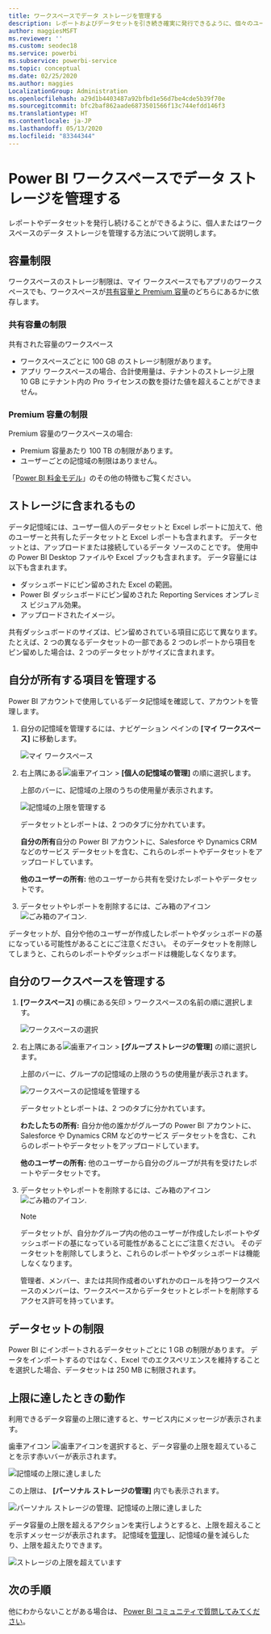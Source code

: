```yaml
---
title: ワークスペースでデータ ストレージを管理する
description: レポートおよびデータセットを引き続き確実に発行できるように、個々のユーザーまたはワークスペース内のデータ記憶域を管理する方法について説明します。
author: maggiesMSFT
ms.reviewer: ''
ms.custom: seodec18
ms.service: powerbi
ms.subservice: powerbi-service
ms.topic: conceptual
ms.date: 02/25/2020
ms.author: maggies
LocalizationGroup: Administration
ms.openlocfilehash: a29d1b4403487a92bfbd1e56d7be4cde5b39f70e
ms.sourcegitcommit: bfc2baf862aade6873501566f13c744efdd146f3
ms.translationtype: HT
ms.contentlocale: ja-JP
ms.lasthandoff: 05/13/2020
ms.locfileid: "83344344"
---
```

# <a name="manage-data-storage-in-power-bi-workspaces"></a>Power BI ワークスペースでデータ ストレージを管理する

レポートやデータセットを発行し続けることができるように、個人またはワークスペースのデータ ストレージを管理する方法について説明します。

## <a name="capacity-limits"></a>容量制限

ワークスペースのストレージ制限は、マイ ワークスペースでもアプリのワークスペースでも、ワークスペースが[共有容量と Premium 容量](../fundamentals/service-basic-concepts.md#capacities)のどちらにあるかに依存します。

### <a name="shared-capacity-limits"></a>共有容量の制限
共有された容量のワークスペース 

- ワークスペースごとに 100 GB のストレージ制限があります。
- アプリ ワークスペースの場合、合計使用量は、テナントのストレージ上限 10 GB にテナント内の Pro ライセンスの数を掛けた値を超えることができません。

### <a name="premium-capacity-limits"></a>Premium 容量の制限
Premium 容量のワークスペースの場合:
- Premium 容量あたり 100 TB の制限があります。
- ユーザーごとの記憶域の制限はありません。

「[Power BI 料金モデル](https://powerbi.microsoft.com/pricing)」のその他の特徴もご覧ください。

## <a name="whats-included-in-storage"></a>ストレージに含まれるもの

データ記憶域には、ユーザー個人のデータセットと Excel レポートに加えて、他のユーザーと共有したデータセットと Excel レポートも含まれます。 データセットとは、アップロードまたは接続しているデータ ソースのことです。 使用中の Power BI Desktop ファイルや Excel ブックも含まれます。 データ容量には以下も含まれます。

* ダッシュボードにピン留めされた Excel の範囲。
* Power BI ダッシュボードにピン留めされた Reporting Services オンプレミス ビジュアル効果。
* アップロードされたイメージ。

共有ダッシュボードのサイズは、ピン留めされている項目に応じて異なります。 たとえば、2 つの異なるデータセットの一部である 2 つのレポートから項目をピン留めした場合は、2 つのデータセットがサイズに含まれます。

<a name="manage"/>

## <a name="manage-items-you-own"></a>自分が所有する項目を管理する

Power BI アカウントで使用しているデータ記憶域を確認して、アカウントを管理します。

1. 自分の記憶域を管理するには、ナビゲーション ペインの **[マイ ワークスペース]** に移動します。
   
    ![マイ ワークスペース](media/service-admin-manage-your-data-storage-in-power-bi/pbi_myworkspace.png)

2. 右上隅にある![歯車アイコン](media/service-admin-manage-your-data-storage-in-power-bi/pbi_gearicon.png) \> **[個人の記憶域の管理]** の順に選択します。
   
    上部のバーに、記憶域の上限のうちの使用量が表示されます。
   
    ![記憶域の上限を管理する](media/service-admin-manage-your-data-storage-in-power-bi/pbi_persnlstorage.png)
   
    データセットとレポートは、2 つのタブに分かれています。
   
    **自分の所有**自分の Power BI アカウントに、Salesforce や Dynamics CRM などのサービス データセットを含む、これらのレポートやデータセットをアップロードしています。  

    **他のユーザーの所有:** 他のユーザーから共有を受けたレポートやデータセットです。
1. データセットやレポートを削除するには、ごみ箱のアイコン ![ごみ箱のアイコン](media/service-admin-manage-your-data-storage-in-power-bi/pbi_deleteicon.png).

データセットが、自分や他のユーザーが作成したレポートやダッシュボードの基になっている可能性があることにご注意ください。 そのデータセットを削除してしまうと、これらのレポートやダッシュボードは機能しなくなります。

## <a name="manage-your-workspace"></a>自分のワークスペースを管理する
1. **[ワークスペース]** の横にある矢印 \> ワークスペースの名前の順に選択します。
   
    ![ワークスペースの選択](media/service-admin-manage-your-data-storage-in-power-bi/pbi_groupworkspaces.png)
2. 右上隅にある![歯車アイコン](media/service-admin-manage-your-data-storage-in-power-bi/pbi_gearicon.png) \> **[グループ ストレージの管理]** の順に選択します。
   
    上部のバーに、グループの記憶域の上限のうちの使用量が表示されます。
   
    ![ワークスペースの記憶域を管理する](media/service-admin-manage-your-data-storage-in-power-bi/pbi_groupstorage.png)
   
    データセットとレポートは、2 つのタブに分かれています。
   
    **わたしたちの所有:** 自分か他の誰かがグループの Power BI アカウントに、Salesforce や Dynamics CRM などのサービス データセットを含む、これらのレポートやデータセットをアップロードしています。

    **他のユーザーの所有:** 他のユーザーから自分のグループが共有を受けたレポートやデータセットです。

3. データセットやレポートを削除するには、ごみ箱のアイコン ![ごみ箱のアイコン](media/service-admin-manage-your-data-storage-in-power-bi/pbi_deleteicon.png).
   
   > [!NOTE]
   > データセットが、自分かグループ内の他のユーザーが作成したレポートやダッシュボードの基になっている可能性があることにご注意ください。 そのデータセットを削除してしまうと、これらのレポートやダッシュボードは機能しなくなります。
   
   管理者、メンバー、または共同作成者のいずれかのロールを持つワークスペースのメンバーは、ワークスペースからデータセットとレポートを削除するアクセス許可を持っています。

## <a name="dataset-limits"></a>データセットの制限
Power BI にインポートされるデータセットごとに 1 GB の制限があります。 データをインポートするのではなく、Excel でのエクスペリエンスを維持することを選択した場合、データセットは 250 MB に制限されます。

## <a name="what-happens-when-you-reach-a-limit"></a>上限に達したときの動作
利用できるデータ容量の上限に達すると、サービス内にメッセージが表示されます。 

歯車アイコン ![歯車アイコン](media/service-admin-manage-your-data-storage-in-power-bi/pbi_gearicon.png)を選択すると、データ容量の上限を超えていることを示す赤いバーが表示されます。

![記憶域の上限に達しました](media/service-admin-manage-your-data-storage-in-power-bi/manage-storage-limit.png)

この上限は、 **[パーソナル ストレージの管理]** 内でも表示されます。

 ![パーソナル ストレージの管理、記憶域の上限に達しました](media/service-admin-manage-your-data-storage-in-power-bi/manage-storage-limit2.png)

 データ容量の上限を超えるアクションを実行しようとすると、上限を超えることを示すメッセージが表示されます。 記憶域を[管理](#manage)し、記憶域の量を減らしたり、上限を超えたりできます。

 ![ストレージの上限を超えています](media/service-admin-manage-your-data-storage-in-power-bi/powerbi-pro-over-limit.png)

 ## <a name="next-steps"></a>次の手順

 他にわからないことがある場合は、 [Power BI コミュニティで質問してみてください](https://community.powerbi.com/)。
